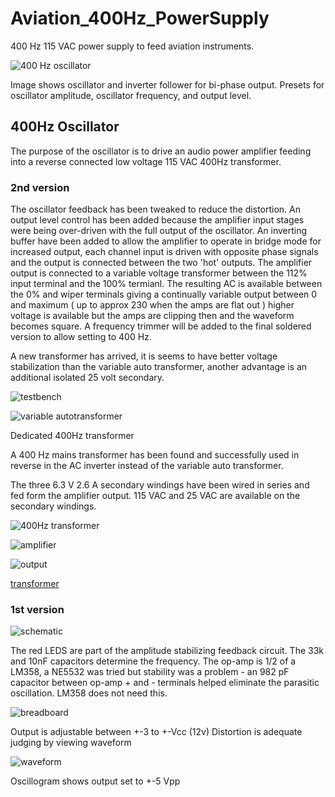 # Aviation_400Hz_PowerSupply

400 Hz 115 VAC power supply to feed aviation instruments.

![400 Hz oscillator](./images/400Hz-oscillator-board.jpg)

Image shows oscillator and inverter follower for bi-phase output. Presets for oscillator amplitude, oscillator frequency, and output level.

## 400Hz Oscillator

The purpose of the oscillator is to drive an audio power amplifier feeding into a reverse connected low voltage 115 VAC 400Hz transformer.

### 2nd version

The oscillator feedback has been tweaked to reduce the distortion. An output level control has been added because the amplifier input stages were being over-driven with the full output of the oscillator. An inverting buffer have been added to allow the amplifier to operate in bridge mode for increased output, each channel input is driven with opposite phase signals and the output is connected between the two 'hot' outputs. The amplifier output is connected to a variable voltage transformer between the 112% input terminal and the 100% termianl. The resulting AC is available between the 0% and wiper terminals giving a continually variable output between 0 and maximum ( up to approx 230 when the amps are flat out ) higher voltage is available but the amps are clipping then and the waveform becomes square. A frequency trimmer will be added to the final soldered version to allow setting to 400 Hz.

A new transformer has arrived, it is seems to have better voltage stabilization than the variable auto transformer, another advantage is an additional isolated 25 volt secondary.

![testbench](./images/testbench.jpg)

![variable autotransformer](./images/power-amp-auto-transformer.jpg)


Dedicated 400Hz transformer

A 400 Hz mains transformer has been found and successfully used in reverse in the AC inverter instead of the variable auto transformer.

The three 6.3 V 2.6 A secondary windings have been wired in series and fed form the amplifier output.
115 VAC and 25 VAC are available on the secondary windings.


![400Hz transformer](./images/400hz-transformer-wrapper.jpg)

![amplifier](./images/amp-collage.jpg)

![output](./images/output-160vrms.jpg)

[transformer](./images/transformer-variable.jpg)


### 1st version

![schematic](./images/schematic.jpg)

The red LEDS are part of the amplitude stabilizing feedback circuit.
The 33k and 10nF capacitors determine the frequency.
The op-amp is 1/2 of a LM358, a NE5532 was tried but stability was a problem - an 982 pF capacitor between op-amp + and - terminals helped eliminate the parasitic oscillation. LM358 does not need this.

![breadboard](./images/breadboard.jpg)

Output is adjustable between +-3 to +-Vcc (12v)
Distortion is adequate judging by viewing waveform

![waveform](./images/waveform.jpg)

Oscillogram shows output set to +-5 Vpp
